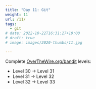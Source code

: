 ```yaml
---
title: "Day 11: Git"
weight: 11
url: /11/
tags:
  - git
# date: 2022-10-22T16:31:27+10:00
# draft: true
# image: images/2020-thumbs/11.jpg

---
```

Complete [OverTheWire.org/bandit](https://overthewire.org/wargames/bandit/) levels:
- Level 30 → Level 31
- Level 31 → Level 32
- Level 32 → Level 33
